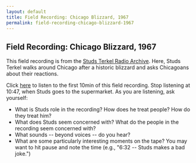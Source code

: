 ```yaml
---
layout: default
title: Field Recording: Chicago Blizzard, 1967
permalink: field-recording-chicago-blizzard-1967
---
```

<!-- Add an essay or interpretive material below this line,
using HTML or markdown.  Do not modify this file above this line -->
## Field Recording: Chicago Blizzard, 1967
This field recording is from the [Studs Terkel Radio Archive](https://studsterkel.wfmt.com/). Here, Studs Terkel walks around Chicago after a historic blizzard and asks Chicagoans about their reactions.

Click [here](https://studsterkel.wfmt.com/programs/chicago-blizzard-field-recordings-january-1967-snow-part-2) to listen to the first 10min of this field recording. Stop listening at 10:47, when Studs goes to the supermarket. As you are listening, ask yourself:
- What is Studs role in the recording? How does he treat people? How do they treat him?
- What does Studs seem concerned with? What do the people in the recording seem concerned with?
- What sounds -- beyond voices -- do you hear?
- What are some particularly interesting moments on the tape? You may want to hit pause and note the time (e.g., "6:32 -- Studs makes a bad joke.")
